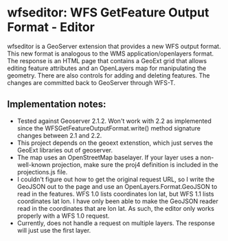 # wfseditor: WFS GetFeature Output Format - Editor

wfseditor is a GeoServer extension that provides a new WFS output format.  This new format is analogous to the WMS application/openlayers format.  The response is an HTML page that contains a GeoExt grid that allows editing feature attributes and an OpenLayers map for manipulating the geometry.  There are also controls for adding and deleting features.  The changes are committed back to GeoServer through WFS-T.


## Implementation notes:
* Tested against Geoserver 2.1.2.  Won't work with 2.2 as implemented since the WFSGetFeatureOutputFormat.write() method signature changes between 2.1 and 2.2.
* This project depends on the geoext extenstion, which just serves the GeoExt libraries out of geoserver.
* The map uses an OpenStreetMap baselayer.  If your layer uses a non-well-known projection, make sure the proj4 definition is included in the projections.js file.
* I couldn't figure out how to get the original request URL, so I write the GeoJSON out to the page and use an OpenLayers.Format.GeoJSON to read in the features.  WFS 1.0 lists coordinates lon lat, but WFS 1.1 lists coordinates lat lon.  I have only been able to make the GeoJSON reader read in the coordinates that are lon lat.  As such, the editor only works properly with a WFS 1.0 request.
* Currently, does not handle a request on multiple layers.  The response will just use the first layer.
